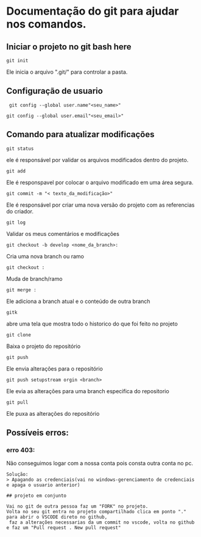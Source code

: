 # Documentação do git para ajudar nos comandos.

## Iniciar o projeto no git bash here
````
git init
````
Ele inicia o arquivo ".git/" para controlar a pasta.
## Configuração de usuario
````
 git config --global user.name"<seu_name>"
````
 ````
 git config --global user.email"<seu_email>"
````
 ## Comando para atualizar modificações
````
git status
````
 ele é responsável por validar os arquivos modificados dentro do projeto.
````
git add
````
 Ele é responspavel por colocar o arquivo modificado em uma área segura.
````
git commit -m "< texto_da_modificação>"
````
Ele é responsável por criar uma nova versão do projeto com as referencias do criador.

````
git log
````
 Validar os meus comentários e modificações
````
git checkout -b develop <nome_da_branch>:
````
 Cria uma nova branch ou ramo
````
git checkout :
````
 Muda de branch/ramo
````
git merge :
````
 Ele adiciona a branch atual e o conteúdo de outra branch
````
gitk
````
 abre uma tela que mostra todo o historico do que foi feito no projeto
````
git clone
````
 Baixa o projeto do repositório
````
git push
````
 Ele envia alterações para o repositório
````
git push setupstream orgin <branch>
````
Ele evia as alterações para uma branch especifica do repositorio
 
````
git pull
````
 Ele puxa as alterações do repositório


## Possíveis erros: 
### erro 403:
Não conseguimos logar com a nossa conta pois consta outra conta no pc.
````
Solução: 
> Apagando as credenciais(vai no windows-gerenciamento de credenciais e apaga o usuario anterior)

## projeto em conjunto

Vai no git de outra pessoa faz um "FORK" no projeto.
Volta no seu git entra no projeto compartilhado clica em ponto "." para abrir o VSCODE direto no github,
 faz a alterações necessarias da um commit no vscode, volta no github e faz um "Pull request . New pull request"
